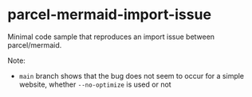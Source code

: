 # parcel-mermaid-import-issue

Minimal code sample that reproduces an import issue between parcel/mermaid.

Note:

- `main` branch shows that the bug does not seem to occur for a simple website, whether `--no-optimize` is used or not
